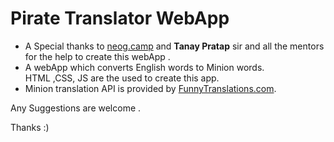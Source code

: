 # **Pirate Translator WebApp** 
*  A Special thanks to [neog.camp](https://neog.camp) and **Tanay Pratap** sir and all the mentors for the help to create this webApp .
* A webApp which converts English words to Minion words.  
  HTML ,CSS, JS are the used to create this app. 
* Minion translation API is provided by [FunnyTranslations.com](https://funtranslations.com/).

Any Suggestions are welcome .

Thanks :)

